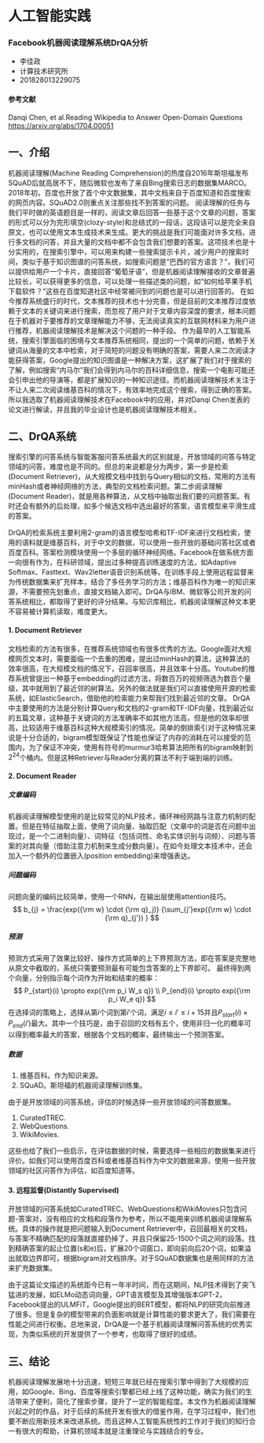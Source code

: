 # 人工智能实践

### Facebook机器阅读理解系统DrQA分析

* 李佳政
* 计算技术研究所
* 201828013229075

#### 参考文献
Danqi Chen, et al.Reading Wikipedia to Answer Open-Domain Questions
https://arxiv.org/abs/1704.00051

## 一、介绍

机器阅读理解(Machine Reading Comprehension)的热度自2016年斯坦福发布SQuAD后就高居不下，随后微软也发布了来自Bing搜索日志的数据集MARCO。2018年初，百度也开放了首个中文数据集，其中文档来自于百度知道和百度搜索的网页内容。SQuAD2.0则重点关注那些找不到答案的问题。
阅读理解的任务与我们平时做的英语题目是一样的，阅读文章后回答一些基于这个文章的问题，答案的形式可以分为完形填空(clozy-style)和总结式的一段话，这段话可以是完全来自原文，也可以使用文本生成技术来生成。更大的挑战是我们可能面对许多文档，进行多文档的问答，并且大量的文档中都不会包含我们想要的答案。这项技术也是十分实用的，在搜索引擎中，可以用来构建一些搜索提示卡片，减少用户的搜索时间，类似于基于知识图谱的问答系统，如搜索问题是“巴西的官方语言？”，我们可以提供给用户一个卡片，直接回答“葡萄牙语”，但是机器阅读理解接收的文章普遍比较长，可以获得更多的信息，可以处理一些描述类的问题，如“如何给苹果手机下载软件？”这些在百度知道社区中经常被问到的问题也是可以进行回答的。
在如今推荐系统盛行的时代，文本推荐的技术也十分完善，但是目前的文本推荐过度依赖于文本的关键词来进行搜索，而忽视了用户对于文章内容深度的要求，根本问题在于机器对于要推荐的文章理解能力不够，无法阅读真实的互联网材料来为用户进行推荐，机器阅读理解技术是解决这个问题的一种手段。
作为最早的人工智能系统，搜索引擎面临的困境与文本推荐系统相同，提出的一个简单的问题，依赖于关键词从海量的文本中检索，对于简短的问题没有明确的答案，需要人来二次阅读才能获得答案，Google提出的知识图谱是一种解决方案，这扩展了我们对于搜索的了解，例如搜索“内马尔”我们会得到内马尔的百科详细信息，搜索一个电影可能还会引申出他的导演等，都是扩展知识的一种知识途径。而机器阅读理解技术关注于不让人来二次阅读维基百科的情况下，有效率地完成这个搜索，得到正确的答案。所以我选取了机器阅读理解技术在Facebook中的应用，并对Danqi Chen发表的论文进行解读，并且我的毕业设计也是机器阅读理解技术相关。

## 二、DrQA系统

搜索引擎的问答系统与智能客服问答系统最大的区别就是，开放领域的问答与特定领域的问答，难度也是不同的。但总的来说都是分为两步，第一步是检索(Document Retriever)，从大规模文档中找到与Query相似的文档，常用的方法有minHash或者神经网络的方法，典型的文档检索问题。第二步阅读理解(Document Reader)，就是用各种算法，从文档中抽取出我们要的问题答案。有时还会有额外的后处理，如多个候选文档中选出最好的答案，语言模型来平滑生成的答案。

DrQA的检索系统主要利用2-gram的语言模型哈希和TF-IDF来进行文档检索，使用的语料就是维基百科，对于中文的数据，可以使用一些开放的基础问答社区或者百度百科。答案检测模块使用一个多层的循环神经网络。Facebook在做系统方面一向很有作为，在科研领域，提出过多种提高训练速度的方法，如Adaptive Softmax、Fasttext、Wav2letter语音识别系统等。在训练手段上使用远程监督来为传统数据集来扩充样本，结合了多任务学习的方法；维基百科作为唯一的知识来源，不需要预先划重点，直接文档输入即可。DrQA与IBM、微软等公司开发的问答系统相比，都取得了更好的评分结果。与知识库相比，机器阅读理解这种文本更不容易被计算机读取，难度更大。

#### 1. Document Retriever

文档检索的方法有很多，在推荐系统领域也有很多优秀的方法。Google面对大规模网页文本时，需要面临一个去重的困难，提出过minHash的算法，这种算法的效率很高，在大规模文档的情况下，召回率很高，并且效率十分高。Youtube的推荐系统曾提出一种基于embedding的过滤方法，将数百万的视频筛选为数百个量级，其中就用到了最近邻的树算法。另外的做法就是我们可以直接使用开源的检索系统，如ElasticSearch，借助他的检索能力来帮我们找到最近邻的文章。
DrQA中主要使用的方法是分别计算Query和文档的2-gram和TF-IDF向量，找到最近似的五篇文章，这种基于关键词的方法准确率不如其他方法高，但是他的效率却很高，比较适用于维基百科这种大规模索引的情况。简单的倒排索引对于这种情况来说是十分合适的，bigram模型既保证了性能也保证了内存的消耗在可以接受的范围内，为了保证不冲突，使用有符号的murmur3哈希算法把所有的bigram映射到$2^{24}$个桶内。但是这种Retriever与Reader分离的算法不利于端到端的训练。

#### 2. Document Reader

##### 文章编码

机器阅读理解模型使用的是比较常见的NLP技术，循环神经网路与注意力机制的配置。但是在特征抽取上面，使用了词向量、抽取匹配（文章中的词是否在问题中出现过，是一个二进制向量）、词特征（包括词性、命名实体识别与词频）、问题与答案的对其向量（借助注意力机制来生成分数向量）。在如今处理文本技术中，还会加入一个额外的位置嵌入(position embedding)来增强表达。

##### 问题编码

问题向量的编码比较简单，使用一个RNN，在输出层使用attention技巧。
$$
b_{j} = \frac{exp({\rm w} \cdot {\rm q}_j)} {\sum_{j'}exp({\rm w} \cdot {\rm q}_{j'}) }
$$

##### 预测

预测方式采用了效果比较好、操作方式简单的上下界预测方法，即在答案是完整地从原文中截取的，系统只需要预测最有可能包含答案的上下界即可。
最终得到两个向量，分别指示每个词作为开始和结束的概率：
$$
P_{start}(i) \propto exp({\rm p_i W_s q}) \\
P_{end}(i) \propto exp({\rm p_i W_e q})
$$
在选择词的策略上，选择从第$i$个词到第$i'$个词，满足$i \le i' \le i+15$并且$P_{start}(i) \times P_{end}(i')$最大。其中一个技巧是，由于召回的文档有五个，使用非归一化的概率可以得到概率最大的答案，根据各个文档的概率，最终输出一个预测答案。

##### 数据
1. 维基百科。作为知识来源。
2. SQuAD。斯坦福的机器阅读理解训练集。

由于是开放领域的问答系统，评估的时候选择一些开放领域的问答数据集。
1. CuratedTREC.
2. WebQuestions.
3. WikiMovies.

这些也给了我们一些启示，在评估数据的时候，需要选择一些相应的数据集来进行评价。如我们可以使用百度百科或者维基百科作为中文的数据来源，使用一些开放领域的社区问答作为评估，如百度知道等。  

#### 3. 远程监督(Distantly Supervised)

开放领域的问答系统如CuratedTREC、WebQuestions和WikiMovies只包含问题-答案对，没有相应的文档和段落作为参考，所以不能用来训练机器阅读理解系统。具体的操作就是把问题输入到Document Retriever中，召回最相关的文档，与答案不精确匹配的段落就直接扔掉了，并且只保留25-1500个词之间的段落。找到精确答案的起止位置(s和e)后，扩展20个词窗口，即向前向后20个词，如果溢出就取边界即可，根据bigram对文档排序。对于SQuAD数据集也是用同样的方法来扩充数据集。

由于这篇论文描述的系统距今已有一年半时间，而在这期间，NLP技术得到了突飞猛进的发展，如ELMo动态词向量，GPT语言模型及其增强版本GPT-2，Facebook提出的ULMFiT，Google提出的BERT模型，都将NLP的研究向前推进了很多。但是复杂的模型带来的负面影响就是计算性能的要求更大了，我们需要在性能之间进行权衡。总地来说，DrQA是一个基于机器阅读理解问答系统的优秀实现，为类似系统的开发提供了一个参考，也取得了很好的成绩。

## 三、结论

机器阅读理解发展地十分迅速，短短三年就已经在搜索引擎中得到了大规模的应用，如Google、Bing、百度等搜索引擎都已经上线了这种功能，确实为我们的生活带来了便利，简化了搜索步骤，提升了一定的智能程度。本文作为机器阅读理解兴起之时的作品，对于后续的系统开发有很大的借鉴作用，在学习过程中，我们也要不断应用新技术来改进系统。而且这种人工智能系统性的工作对于我们的知行合一有很大的帮助，计算机领域本就是注重理论与实践结合的专业。
